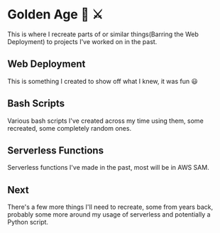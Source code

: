 # Golden Age :sunrise_over_mountains: :crossed_swords:

This is where I recreate parts of or similar things(Barring the Web Deployment) to projects I've worked on in the past.

## Web Deployment

This is something I created to show off what I knew, it was fun :smiley:


## Bash Scripts

Various bash scripts I've created across my time using them, some recreated, some completely random ones.

## Serverless Functions

Serverless functions I've made in the past, most will be in AWS SAM.

## Next

There's a few more things I'll need to recreate, some from years back, probably some more around my usage of serverless and potentially a Python script.
